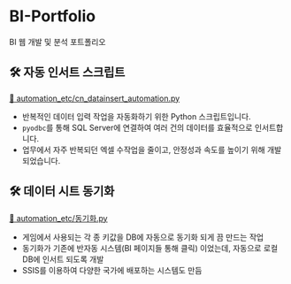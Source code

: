 # BI-Portfolio
BI 웹 개발 및 분석 포트폴리오


## 🛠️ 자동 인서트 스크립트

[📁 automation_etc/cn_datainsert_automation.py](automation_etc/cn_datainsert_automation.py)

- 반복적인 데이터 입력 작업을 자동화하기 위한 Python 스크립트입니다.
- `pyodbc`를 통해 SQL Server에 연결하여 여러 건의 데이터를 효율적으로 인서트합니다.
- 업무에서 자주 반복되던 엑셀 수작업을 줄이고, 안정성과 속도를 높이기 위해 개발되었습니다.

## 🛠️ 데이터 시트 동기화

[📁 automation_etc/동기화.py](automation_etc/동기화.py)

- 게임에서 사용되는 각 종 키값을 DB에 자동으로 동기화 되게 끔 만드는 작업
- 동기화가 기존에 반자동 시스템(BI 페이지들 통해 클릭) 이었는데, 자동으로 로컬 DB에 인서트 되도록 개발 
- SSIS를 이용하여 다양한 국가에 배포하는 시스템도 만듬

